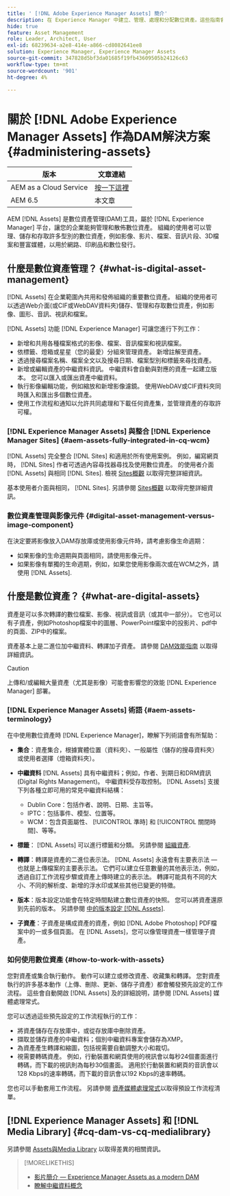 ```yaml
---
title: ' [!DNL Adobe Experience Manager Assets] 簡介'
description: 在 Experience Manager 中建立、管理、處理和分配數位資產。這些指南會介紹最佳做法、協助工具功能以及如何使用 AEM 6.5 資產。
hide: true
feature: Asset Management
role: Leader, Architect, User
exl-id: 68239634-a2e8-414e-a866-cd8082641ee8
solution: Experience Manager, Experience Manager Assets
source-git-commit: 347828d5bf3da01685f19fb43609505b24126c63
workflow-type: tm+mt
source-wordcount: '901'
ht-degree: 4%

---
```



# 關於 [!DNL Adobe Experience Manager Assets] 作為DAM解決方案 {#administering-assets}

| 版本 | 文章連結 |
| -------- | ---------------------------- |
| AEM as a Cloud Service  | [按一下這裡](https://experienceleague.adobe.com/zh-hant/docs/experience-manager-cloud-service/content/assets/overview) |
| AEM 6.5 | 本文章 |

AEM [!DNL Assets] 是數位資產管理(DAM)工具，屬於 [!DNL Experience Manager] 平台，讓您的企業能夠管理和散佈數位資產。 組織的使用者可以管理、儲存和存取許多型別的數位資產，例如影像、影片、檔案、音訊片段、3D檔案和豐富媒體，以用於網路、印刷品和數位發行。

## 什麼是數位資產管理？ {#what-is-digital-asset-management}

[!DNL Assets] 在企業範圍內共用和發佈組織的重要數位資產。 組織的使用者可以透過Web介面(或CIF或WebDAV資料夾)儲存、管理和存取數位資產，例如影像、圖形、音訊、視訊和檔案。

[!DNL Assets] 功能 [!DNL Experience Manager] 可讓您進行下列工作：

* 新增和共用各種檔案格式的影像、檔案、音訊檔案和視訊檔案。
* 依標籤、燈箱或星星（您的最愛）分組來管理資產。 新增註解至資產。
* 透過搜尋檔案名稱、檔案全文以及搜尋日期、檔案型別和標籤來尋找資產。
* 新增或編輯資產的中繼資料資訊。 中繼資料會自動與對應的資產一起建立版本。 您可以匯入或匯出資產中繼資料。
* 執行影像編輯功能，例如縮放和新增影像濾鏡。 使用WebDAV或CIF資料夾同時匯入和匯出多個數位資產。
* 使用工作流程和通知以允許共同處理和下載任何資產集，並管理資產的存取許可權。

### [!DNL Experience Manager Assets] 與整合 [!DNL Experience Manager Sites] {#aem-assets-fully-integrated-in-cq-wcm}

[!DNL Assets] 完全整合 [!DNL Sites] 和適用於所有使用案例。 例如，編寫網頁時， [!DNL Sites] 作者可透過內容尋找器尋找及使用數位資產。 的使用者介面 [!DNL Assets] 與相同 [!DNL Sites]. 檢視 [Sites概觀](/help/sites-authoring/page-authoring.md) 以取得完整詳細資訊。

基本使用者介面與相同， [!DNL Sites]. 另請參閱 [Sites概觀](/help/sites-authoring/page-authoring.md) 以取得完整詳細資訊。

### 數位資產管理與影像元件 {#digital-asset-management-versus-image-component}

在決定要將影像放入DAM存放庫或使用影像元件時，請考慮影像生命週期：

* 如果影像的生命週期與頁面相同，請使用影像元件。
* 如果影像有單獨的生命週期，例如，如果您使用影像兩次或在WCM之外，請使用 [!DNL Assets].

## 什麼是數位資產？ {#what-are-digital-assets}

資產是可以多次轉譯的數位檔案、影像、視訊或音訊（或其中一部分）。 它也可以有子資產，例如Photoshop檔案中的圖層、PowerPoint檔案中的投影片、pdf中的頁面、ZIP中的檔案。

資產基本上是二進位加中繼資料、轉譯加子資產。 請參閱 [DAM效能指南](/help/sites-deploying/assets-performance-sizing.md) 以取得詳細資訊。

>[!CAUTION]
>
>上傳和/或編輯大量資產（尤其是影像）可能會影響您的效能 [!DNL Experience Manager] 部署。

### [!DNL Experience Manager Assets] 術語 {#aem-assets-terminology}

在中使用數位資產時 [!DNL Experience Manager]，瞭解下列術語會有所幫助：

* **集合**：資產集合，根據實體位置（資料夾）、一般屬性（儲存的搜尋資料夾）或使用者選擇（燈箱資料夾）。

* **中繼資料** [!DNL Assets] 具有中繼資料；例如，作者、到期日和DRM資訊(Digital Rights Management)。 中繼資料受存取控制。 [!DNL Assets] 支援下列各種立即可用的常見中繼資料結構：

   * Dublin Core：包括作者、說明、日期、主旨等。
   * IPTC：包括事件、模型、位置等。
   * WCM：包含頁面屬性、 [!UICONTROL 準時] 和 [!UICONTROL 關閉時間]、等等。

* **標籤**： [!DNL Assets] 可以進行標籤和分類。 另請參閱 [組織資產](/help/assets/organize-assets.md).

* **轉譯**：轉譯是資產的二進位表示法。 [!DNL Assets] 永遠會有主要表示法 — 也就是上傳檔案的主要表示法。 它們可以建立任意數量的其他表示法，例如，透過自訂工作流程步驟或資產上傳時建立的表示法。 轉譯可能具有不同的大小、不同的解析度、新增的浮水印或某些其他已變更的特徵。

* **版本**：版本設定功能會在特定時間點建立數位資產的快照。 您可以將資產還原到先前的版本。 另請參閱 [中的版本設定 [!DNL Assets]](manage-assets.md#asset-versioning).

* **子資產**：子資產是構成資產的資產，例如 [!DNL Adobe Photoshop] PDF檔案中的一或多個頁面。 在 [!DNL Assets]，您可以像管理資產一樣管理子資產。

### 如何使用數位資產 {#how-to-work-with-assets}

您對資產或集合執行動作。 動作可以建立或修改資產、收藏集和轉譯。 您對資產執行的許多基本動作（上傳、刪除、更新、儲存子資產）都會觸發預先設定的工作流程。 這些會自動開啟 [!DNL Assets] 及的詳細說明，請參閱 [!DNL Assets] 媒體處理常式。

您可以透過這些預先設定的工作流程執行的工作：

* 將資產儲存在存放庫中，或從存放庫中刪除資產。
* 擷取並儲存資產的中繼資料；個別中繼資料專案會儲存為XMP。
* 為資產產生轉譯和縮圖，包括視需要自動調整大小和裁切。
* 視需要轉碼資產。 例如，行動裝置和網頁使用的視訊會以每秒24個畫面進行轉碼，而下載的視訊則為每秒30個畫面。 適用於行動裝置和網頁的音訊會以128 Kbps的速率轉碼，而下載的音訊會以192 Kbps的速率轉碼。

您也可以手動套用工作流程。 另請參閱 [資產媒體處理常式](media-handlers.md)以取得預設工作流程清單。

## [!DNL Experience Manager Assets] 和 [!DNL Media Library] {#cq-dam-vs-cq-medialibrary}

另請參閱 [Assets與Media Library](medialibrary.md) 以取得差異的相關資訊。

>[!MORELIKETHIS]
>
>* [影片簡介 — Experience Manager Assets as a modern DAM](https://www.youtube.com/watch?v=PBwQqZgC-yo)
>* [瞭解中繼資料概念](/help/assets/metadata-concepts.md)
